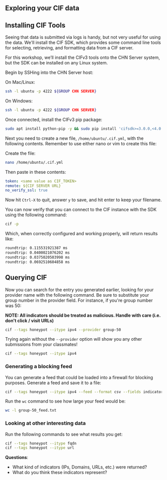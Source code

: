 ## Exploring your CIF data

## Installing CIF Tools
Seeing that data is submitted via logs is handy, but not very useful for using the data. We'll install the CIF SDK, 
which provides some command line tools for selecting, retrieving, and formatting data from a CIF server.

For this workshop, we’ll install the CIFv3 tools onto the CHN Server system, but the SDK can be installed on any 
Linux system. 

Begin by SSHing into the CHN Server host:

On Mac/Linux:
```bash
ssh -l ubuntu -p 4222 ${GROUP CHN SERVER}
```
On Windows:
```bash
ssh -l ubuntu -p 4222 ${GROUP CHN SERVER} 
```

Once connected, install the CIFv3 pip package:

```bash 
sudo apt install python-pip -y && sudo pip install 'cifsdk>=3.0.0,<4.0'
```

Next you need to create a new file, `/home/ubuntu/.cif.yml`, with the following contents. Remember to use either nano
 or vim to create this file:

Create the file:
```bash
nano /home/ubuntu/.cif.yml
```

Then paste in these contents:
```yaml
token: <same value as CIF_TOKEN>
remote: ${CIF SERVER URL}
no_verify_ssl: true
```
Now hit `Ctrl-X` to quit, answer `y` to save, and hit enter to keep your filename.

You can now verify that you can connect to the CIF instance with the SDK using the following command:

```bash
cif -p
```
Which, when correctly configured and working properly, will return results like:
```bash
roundtrip: 0.115531921387 ms
roundtrip: 0.0400021076202 ms
roundtrip: 0.0375020503998 ms
roundtrip: 0.0692510604858 ms
```

## Querying CIF
Now you can search for the entry you generated earlier, looking for your provider name with the following command. Be
 sure to substitute your group number in the provider field. For instance, if you're group number was 50:
 
**NOTE: All indicators should be treated as malicious. Handle with care (i.e. don't click / visit URLs)**
 
```bash
cif --tags honeypot --itype ipv4 --provider group-50
```

Trying again without the `--provider` option will show you any other submissions from your classmates!

```bash
cif --tags honeypot --itype ipv4
```

### Generating a blocking feed

You can generate a feed that could be loaded into a firewall for blocking purposes. Generate a feed and save
it to a file:


```bash
cif --tags honeypot --itype ipv4 --feed --format csv --fields indicator > group-50_feed.txt
```

Run the `wc` command to see how large your feed would be:

```bash
wc -l group-50_feed.txt
```

### Looking at other interesting data

Run the following commands to see what results you get:

```bash
cif --tags honeypot --itype fqdn
cif --tags honeypot --itype url
```

**Questions**:
- What kind of indicators (IPs, Domains, URLs, etc.) were returned?
- What do you think these indicators represent? 